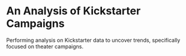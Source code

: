 # An Analysis of Kickstarter Campaigns
Performing analysis on Kickstarter data to uncover trends, specifically focused on theater campaigns.
